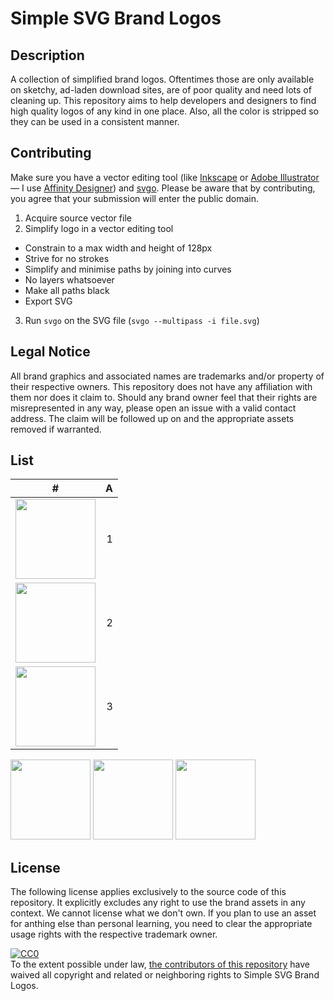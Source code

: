 # Simple SVG Brand Logos

## Description

A collection of simplified brand logos. Oftentimes those are only available on sketchy, ad-laden download sites, are of poor quality and need lots of cleaning up. This repository aims to help developers and designers to find high quality logos of any kind in one place. Also, all the color is stripped so they can be used in a consistent manner.

## Contributing

Make sure you have a vector editing tool (like [Inkscape](https://inkscape.org/) or [Adobe Illustrator](https://www.adobe.com/products/illustrator/) — I use [Affinity Designer](https://affinity.serif.com/designer/)) and [svgo](https://github.com/svg/svgo). Please be aware that by contributing, you agree that your submission will enter the public domain.

1. Acquire source vector file
2. Simplify logo in a vector editing tool
  - Constrain to a max width and height of 128px
  - Strive for no strokes
  - Simplify and minimise paths by joining into curves
  - No layers whatsoever
  - Make all paths black
  - Export SVG
3. Run `svgo` on the SVG file (`svgo --multipass -i file.svg`)

## Legal Notice

All brand graphics and associated names are trademarks and/or property of their respective owners. This repository does not have any affiliation with them nor does it claim to. Should any brand owner feel that their rights are misrepresented in any way, please open an issue with a valid contact address. The claim will be followed up on and the appropriate assets removed if warranted.

## List

| #   | A   |
|:---:| ---:|
| <img src="https://cdn.rawgit.com/herrbischoff/simple-svg-brand-logos/master/logos/3com.svg" width="128"> | 1 |
| <img src="https://cdn.rawgit.com/herrbischoff/simple-svg-brand-logos/master/logos/3m.svg" align="center" width="128"> | 2 |
| <img src="https://cdn.rawgit.com/herrbischoff/simple-svg-brand-logos/master/logos/500px.svg" width="128"> | 3 |







<img src="https://cdn.rawgit.com/herrbischoff/simple-svg-brand-logos/master/logos/adidas.svg" width="128">

<img src="https://cdn.rawgit.com/herrbischoff/simple-svg-brand-logos/master/logos/adobe.svg" width="128">

<img src="https://cdn.rawgit.com/herrbischoff/simple-svg-brand-logos/master/logos/alesis.svg" width="128">

## License

The following license applies exclusively to the source code of this repository. It explicitly excludes any right to use the brand assets in any context. We cannot license what we don't own. If you plan to use an asset for anthing else than personal learning, you need to clear the appropriate usage rights with the respective trademark owner.

<p xmlns:dct="http://purl.org/dc/terms/" xmlns:vcard="http://www.w3.org/2001/vcard-rdf/3.0#">
  <a rel="license"
     href="http://creativecommons.org/publicdomain/zero/1.0/">
    <img src="http://i.creativecommons.org/p/zero/1.0/88x31.png" style="border-style: none;" alt="CC0" />
  </a>
  <br />
  To the extent possible under law,
  <a rel="dct:publisher"
     href="https://github.com/herrbischoff/simple-svg-brand-logos/graphs/contributors">
    <span property="dct:title">the contributors of this repository</span></a>
  have waived all copyright and related or neighboring rights to
  <span property="dct:title">Simple SVG Brand Logos</span>.
</p>
